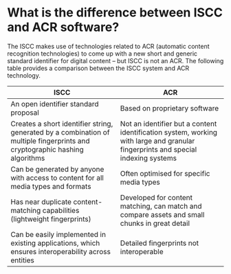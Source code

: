 # What is the difference between ISCC and ACR software?

The ISCC makes use of technologies related to ACR (automatic content recognition technologies) to come up with a new short and generic standard identifier for digital content – but ISCC is not an ACR. The following table provides a comparison between the ISCC system and ACR technology.

| ISCC                                                                                                                        | ACR                                                                                                                              |
| --------------------------------------------------------------------------------------------------------------------------- | -------------------------------------------------------------------------------------------------------------------------------- |
| An open identifier standard proposal                                                                                        | Based on proprietary software                                                                                                    |
| Creates a short identifier string, generated by a combination of multiple fingerprints and cryptographic hashing algorithms | Not an identifier but a content identification system, working with large and granular fingerprints and special indexing systems |
| Can be generated by anyone with access to content for all media types and formats                                           | Often optimised for specific media types                                                                                         |
| Has near duplicate content-matching capabilities (lightweight fingerprints)                                                 | Developed for content matching, can match and compare assets and small chunks in great detail                                    |
| Can be easily implemented in existing applications, which ensures interoperability across entities                          | Detailed fingerprints not interoperable                                                                                          |
